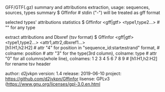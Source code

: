 <prev>
GFF/GTF(.gz) summary and attributions extraction, usage:
  sequences, sources, types summary
    $ Gffinfor  <gff|gtf>
    # stdin ("-") will be treated as gff format

  selected types' attributions statistics
    $ Gffinfor  <gff|gtf>  <type1,type2...>
    # "" for any type

  extract attributions and Dbxref (tsv format)
    $ Gffinfor  <gff|gtf>  <type1,type2...>  <attr1,attr2,dbxref1...> \
        [h1:H1,h2:H2]
    # attr "4" for position in "sequence_id:start:end:strand" format, 
    #   colname: position
    # attr "3" for the type(3rd column), colname: type
    # attr "0" for all columns(whole line), colnames: 1 2 3 4 5 6 7 8 9
    # [h1:H1,h2:H2] for rename tsv header

author: d2jvkpn
version: 1.4
release: 2019-06-10
project: https://github.com/d2jvkpn/Gffinfor
lisense: GPLv3 (https://www.gnu.org/licenses/gpl-3.0.en.html
</prev>
